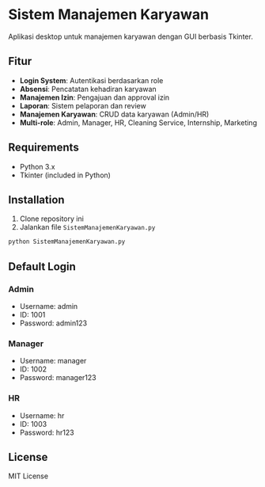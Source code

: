 # Sistem Manajemen Karyawan

Aplikasi desktop untuk manajemen karyawan dengan GUI berbasis Tkinter.

## Fitur

- **Login System**: Autentikasi berdasarkan role
- **Absensi**: Pencatatan kehadiran karyawan
- **Manajemen Izin**: Pengajuan dan approval izin
- **Laporan**: Sistem pelaporan dan review
- **Manajemen Karyawan**: CRUD data karyawan (Admin/HR)
- **Multi-role**: Admin, Manager, HR, Cleaning Service, Internship, Marketing

## Requirements

- Python 3.x
- Tkinter (included in Python)

## Installation

1. Clone repository ini
2. Jalankan file `SistemManajemenKaryawan.py`

```bash
python SistemManajemenKaryawan.py
```

## Default Login

### Admin
- Username: admin
- ID: 1001
- Password: admin123

### Manager
- Username: manager
- ID: 1002
- Password: manager123

### HR
- Username: hr
- ID: 1003
- Password: hr123

## License

MIT License
